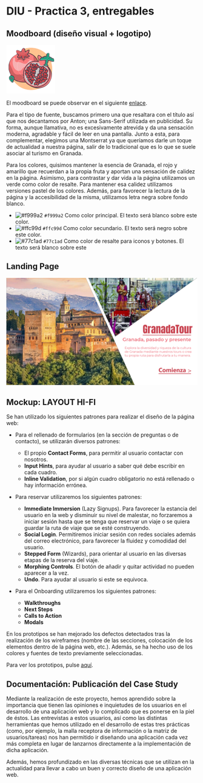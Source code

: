 # DIU - Practica 3, entregables

## Moodboard (diseño visual + logotipo)  

![foto2](logotipoWeb.png)

El moodboard se puede observar en el siguiente [enlace](https://app.milanote.com/1Lzdo81SfLJFe1?p=R101J9FhGuJ).

Para el tipo de fuente, buscamos primero una que resaltara con el título así que nos decantamos por Anton; una Sans-Serif utilizada en publicidad. Su forma, aunque llamativa, no es excesivamente atrevida y da una sensación moderna, agradable y fácil de leer en una pantalla. Junto a esta, para complementar, elegimos una Montserrat ya que queríamos darle un toque de actualidad a nuestra página, salir de lo tradicional que es lo que se suele asociar al turismo en Granada.

Para los colores, quisimos mantener la esencia de Granada, el rojo y amarillo que recuerdan a la propia fruta y aportan una sensación de calidez en la página. Asimismo, para contrastar y dar vida a la página utilizamos un verde como color de resalte. Para mantener esa calidez utilizamos versiones pastel de los colores. Además, para favorecer la lectura de la página y la accesibilidad de la misma, utilizamos letra negra sobre fondo blanco.

- ![#f999a2](https://via.placeholder.com/15/f999a2/000000?text=+) `#f999a2` Como color principal. El texto será blanco sobre este color.
- ![#ffc99d](https://via.placeholder.com/15/ffc99d/000000?text=+) `#ffc99d` Como color secundario. El texto será negro sobre este color.
- ![#77c1ad](https://via.placeholder.com/15/77c1ad/000000?text=+) `#77c1ad` Como color de resalte para iconos y botones. El texto será blanco sobre este 

## Landing Page

![foto2](LandingPage.png)

## Mockup: LAYOUT HI-FI

Se han utilizado los siguientes patrones para realizar el diseño de la página web:
- Para el rellenado de formularios (en la sección de preguntas o de contacto), se utilizarán diversos patrones:
    - El propio **Contact Forms**, para permitir al usuario contactar con nosotros.
    - **Input Hints**, para ayudar al usuario a saber qué debe escribir en cada cuadro.
    - **Inline Validation**, por si algún cuadro obligatorio no está rellenado o hay información errónea.
     
- Para reservar utilizaremos los siguientes patrones:
    - **Immediate Immersion** (Lazy Signups). Para favorecer la estancia del usuario en la web y disminuir su nivel de malestar, no forzaremos a iniciar sesión hasta que se tenga que reservar un viaje o se quiera guardar la ruta de viaje que se esté construyendo.
    - **Social Login**. Permitiremos iniciar sesión con redes sociales además del correo electrónico, para favorecer la fluidez y comodidad del usuario.
    - **Stepped Form** (Wizards), para orientar al usuario en las diversas etapas de la reserva del viaje.
    - **Morphing Controls**. El botón de añadir y quitar actividad no pueden aparecer a la vez.
    - **Undo**. Para ayudar al usuario si este se equivoca.
    
- Para el Onboarding utilizaremos los siguientes patrones:
    - **Walkthroughs**
    - **Next Steps**
    - **Calls to Action**
    - **Modals**


En los prototipos se han mejorado los defectos detectados tras la realización  de los wireframes (nombre de las secciones, colocación de los elementos dentro de la página web, etc.). Además, se ha hecho uso de los colores y fuentes de texto previamente seleccionadas.

Para ver los prototipos, pulse [aquí](Layout/).

## Documentación: Publicación del Case Study

Mediante la realización de este proyecto, hemos aprendido sobre la importancia que tienen las opiniones e inquietudes de los usuarios en el desarrollo de una aplicación web y lo complicado que es ponerse en la piel de éstos. Las entrevistas a estos usuarios, así como las distintas herramientas que hemos utilizado en el desarrollo de estas tres prácticas (como, por ejemplo, la malla receptora de información o la matriz de usuarios/tareas) nos han permitido ir diseñando una aplicación cada vez más completa en lugar de lanzarnos directamente a la implementación de dicha aplicación.

Además, hemos profundizado en las diversas técnicas que se utilizan en la actualidad para llevar a cabo un buen y correcto diseño de una aplicación web.
 
